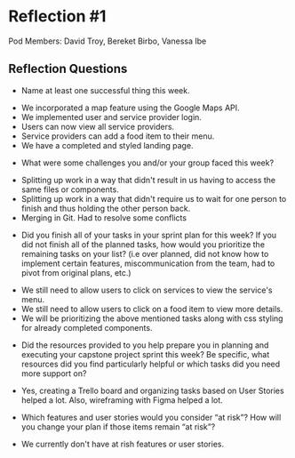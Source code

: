 # Reflection #1

Pod Members: David Troy, Bereket Birbo, Vanessa Ibe
 
## Reflection Questions

* Name at least one successful thing this week.

 - We incorporated a map feature using the Google Maps API.
 - We implemented user and service provider login.
 - Users can now view all service providers.
 - Service providers can add a food item to their menu.
 - We have a completed and styled landing page.

* What were some challenges you and/or your group faced this week?

 - Splitting up work in a way that didn't result in us having to access the same files or components.
 - Splitting up work in a way that didn't require us to wait for one person to finish and thus holding the other person back.
 - Merging in Git. Had to resolve some conflicts

* Did you finish all of your tasks in your sprint plan for this week? If you did not finish all of the planned tasks, how would you prioritize the remaining tasks on your list?  (i.e over planned, did not know how to implement certain features, miscommunication from the team, had to pivot from original plans, etc.)

 - We still need to allow users to click on services to view the service's menu.
 - We still need to allow users to click on a food item to view more details.
 - We will be prioritizing the above mentioned tasks along with css styling for already completed components.

* Did the resources provided to you help prepare you in planning and executing your capstone project sprint this week? Be specific, what resources did you find particularly helpful or which tasks did you need more support on?

- Yes, creating a Trello board and organizing tasks based on User Stories helped a lot. Also, wireframing with Figma helped a lot.

* Which features and user stories would you consider “at risk”? How will you change your plan if those items remain “at risk”?

 - We currently don't have at rish features or user stories.
